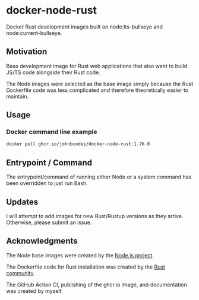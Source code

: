 # docker-node-rust
Docker Rust development images built on node:lts-bullseye and node:current-bullseye.

## Motivation

Base development image for Rust web applications that also want to build JS/TS code alongside their Rust code.

The Node images were selected as the base image simply because the Rust Dockerfile code was less complicated and therefore theoretically easier to maintain.

## Usage

### Docker command line example

```bash
docker pull ghcr.io/johnbcodes/docker-node-rust:1.76.0
```

## Entrypoint / Command

The entrypoint/command of running either Node or a system command has been overridden to just run Bash.

## Updates

I will attempt to add images for new Rust/Rustup versions as they arrive. Otherwise, please submit an issue.

## Acknowledgments

The Node base images were created by the [Node.js project](https://nodejs.org/).

The Dockerfile code for Rust installation was created by the [Rust community](https://rust-lang.org/).

The GitHub Action CI, publishing of the ghcr.io image, and documentation was created by myself.
